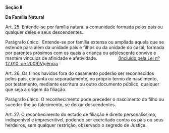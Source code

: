 **Seção II**

**Da Família Natural**

Art. 25. Entende-se por família natural a comunidade formada pelos pais ou qualquer deles e seus descendentes.

Parágrafo único.  Entende-se por família extensa ou ampliada aquela que se estende para além da unidade pais e filhos ou da unidade do casal, formada por parentes próximos com os quais a criança ou adolescente convive e mantém vínculos de afinidade e afetividade.                 [\(Incluído pela Lei nº 12.010, de 2009\)](http://www.planalto.gov.br/ccivil_03/_Ato2007-2010/2009/Lei/L12010.htm#art2)[Vigência](http://www.planalto.gov.br/ccivil_03/_Ato2007-2010/2009/Lei/L12010.htm#art7)

Art. 26. Os filhos havidos fora do casamento poderão ser reconhecidos pelos pais, conjunta ou separadamente, no próprio termo de nascimento, por testamento, mediante escritura ou outro documento público, qualquer que seja a origem da filiação.

Parágrafo único. O reconhecimento pode preceder o nascimento do filho ou suceder-lhe ao falecimento, se deixar descendentes.

Art. 27. O reconhecimento do estado de filiação é direito personalíssimo, indisponível e imprescritível, podendo ser exercitado contra os pais ou seus herdeiros, sem qualquer restrição, observado o segredo de Justiça.

